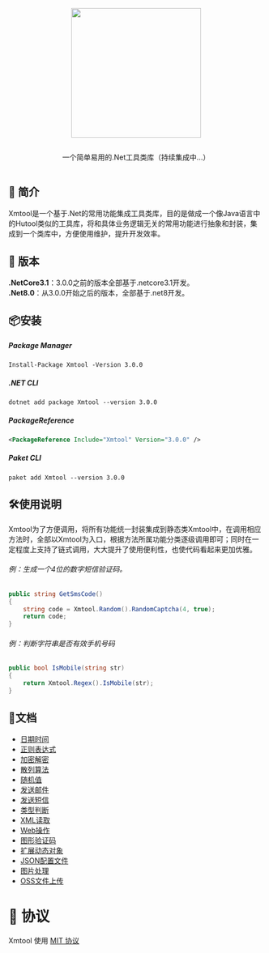 <div align="center">
<article style="display: flex; flex-direction: column; align-items: center; justify-content: center;">
    <p align="center"><img width="256" src="http://res.dayuan.tech/images/xmtool.png" /></p>
    <p>
        一个简单易用的.Net工具类库（持续集成中...）
    </p>
</article>
</div>


##  :beginner: 简介

Xmtool是一个基于.Net的常用功能集成工具类库，目的是做成一个像Java语言中的Hutool类似的工具库，将和具体业务逻辑无关的常用功能进行抽象和封装，集成到一个类库中，方便使用维护，提升开发效率。


## :rocket: 版本
**.NetCore3.1**：3.0.0之前的版本全部基于.netcore3.1开发。
<br>
**.Net8.0**：从3.0.0开始之后的版本，全部基于.net8开发。

## :package:安装

##### Package Manager

```shell
Install-Package Xmtool -Version 3.0.0
```

##### .NET CLI

```shell
dotnet add package Xmtool --version 3.0.0
```

##### PackageReference

```xml
<PackageReference Include="Xmtool" Version="3.0.0" />
```

##### Paket CLI

```shell
paket add Xmtool --version 3.0.0
```



## :hammer_and_wrench:使用说明

Xmtool为了方便调用，将所有功能统一封装集成到静态类Xmtool中，在调用相应方法时，全部以Xmtool为入口，根据方法所属功能分类逐级调用即可；同时在一定程度上支持了链式调用，大大提升了使用便利性，也使代码看起来更加优雅。

###### 例：生成一个4位的数字短信验证码。

```c#
public string GetSmsCode()
{
    string code = Xmtool.Random().RandomCaptcha(4, true);
    return code;
}
```

###### 例：判断字符串是否有效手机号码

```c#
public bool IsMobile(string str)
{
    return Xmtool.Regex().IsMobile(str);
}
```



## :pencil:文档

- [日期时间](https://softwaiter.github.io/Xmtool/?item=0201)
- [正则表达式](https://softwaiter.github.io/Xmtool/?item=0202)
- [加密解密](https://softwaiter.github.io/Xmtool/?item=0203)
- [散列算法](https://softwaiter.github.io/Xmtool/?item=0204)
- [随机值](https://softwaiter.github.io/Xmtool/?item=0205)
- [发送邮件](https://softwaiter.github.io/Xmtool/?item=0206)
- [发送短信](https://softwaiter.github.io/Xmtool/?item=0207)
- [类型判断](https://softwaiter.github.io/Xmtool/?item=0208)
- [XML读取](https://softwaiter.github.io/Xmtool/?item=0209)
- [Web操作](https://softwaiter.github.io/Xmtool/?item=0210)
- [图形验证码](https://softwaiter.github.io/Xmtool/?item=0211)
- [扩展动态对象](https://softwaiter.github.io/Xmtool/?item=0212)
- [JSON配置文件](https://softwaiter.github.io/Xmtool/?item=0213)
- [图片处理](https://softwaiter.github.io/Xmtool/?item=0214)
- [OSS文件上传](https://softwaiter.github.io/Xmtool/?item=0215)



# 🎈 协议

Xmtool 使用 [MIT 协议](https://github.com/softwaiter/Xmtool/blob/master/LICENSE)
